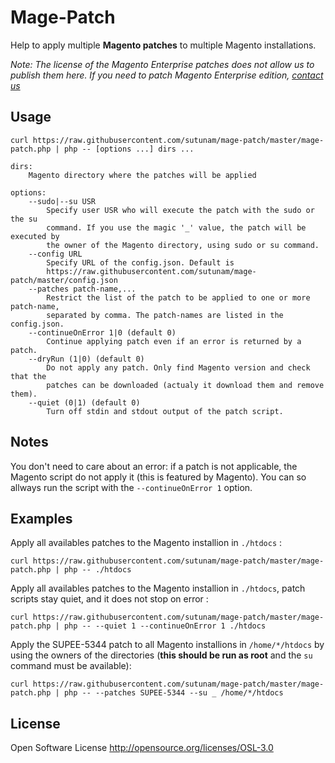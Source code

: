 # Mage-Patch

Help to apply multiple **Magento patches** to multiple Magento installations.

*Note: The license of the Magento Enterprise patches does not allow us to publish them here. If you need to patch Magento Enterprise edition, [contact us](http://en.sutunam.com/contact/)*

## Usage

```
curl https://raw.githubusercontent.com/sutunam/mage-patch/master/mage-patch.php | php -- [options ...] dirs ...

dirs:
    Magento directory where the patches will be applied

options:
    --sudo|--su USR
        Specify user USR who will execute the patch with the sudo or the su
        command. If you use the magic '_' value, the patch will be executed by
        the owner of the Magento directory, using sudo or su command.
    --config URL
    	Specify URL of the config.json. Default is 
    	https://raw.githubusercontent.com/sutunam/mage-patch/master/config.json
    --patches patch-name,...
        Restrict the list of the patch to be applied to one or more patch-name,
        separated by comma. The patch-names are listed in the config.json.
    --continueOnError 1|0 (default 0)
        Continue applying patch even if an error is returned by a patch.
    --dryRun (1|0) (default 0)
        Do not apply any patch. Only find Magento version and check that the
        patches can be downloaded (actualy it download them and remove them).
    --quiet (0|1) (default 0)
        Turn off stdin and stdout output of the patch script.
```

## Notes

You don't need to care about an error: if a patch is not applicable, the Magento script do not apply it (this is featured by Magento). You can so allways run the script with the ```--continueOnError 1``` option.

## Examples



Apply all availables patches to the Magento installion in `./htdocs` :
```
curl https://raw.githubusercontent.com/sutunam/mage-patch/master/mage-patch.php | php -- ./htdocs
```

Apply all availables patches to the Magento installion in `./htdocs`, patch scripts stay quiet, and it does not stop on error :
```
curl https://raw.githubusercontent.com/sutunam/mage-patch/master/mage-patch.php | php -- --quiet 1 --continueOnError 1 ./htdocs
```


Apply the SUPEE-5344 patch to all Magento installions in `/home/*/htdocs` by using the owners of the directories (**this should be run as root** and the `su` command must be available):
```
curl https://raw.githubusercontent.com/sutunam/mage-patch/master/mage-patch.php | php -- --patches SUPEE-5344 --su _ /home/*/htdocs
```


## License

Open Software License http://opensource.org/licenses/OSL-3.0
